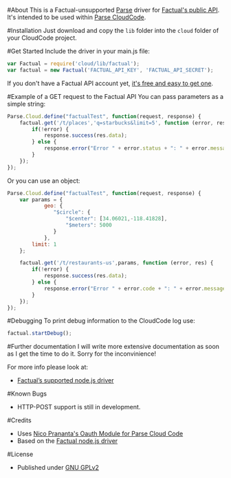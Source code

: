 #About
This is a Factual-unsupported [Parse](http://parse.com) driver for [Factual's public API](http://developer.factual.com/).
It's intended to be used within [Parse CloudCode](https://www.parse.com/docs/cloud_code_guide#cloud_code).

#Installation
Just download and copy the `lib` folder into the `cloud` folder of your CloudCode project.

#Get Started
Include the driver in your main.js file:
```javascript
var Factual = require('cloud/lib/factual');
var factual = new Factual('FACTUAL_API_KEY', 'FACTUAL_API_SECRET');
```
If you don't have a Factual API account yet, [it's free and easy to get one](https://www.factual.com/api-keys/request).

#Example of a GET request to the Factual API
You can pass parameters as a simple string:
```javascript
Parse.Cloud.define("factualTest", function(request, response) {
    factual.get('/t/places','q=starbucks&limit=5', function (error, res) {
        if(!error) {
            response.success(res.data);
        } else {
            response.error("Error " + error.status + ": " + error.message);
        }
    });
});
```
Or you can use an object:
```javascript
Parse.Cloud.define("factualTest", function(request, response) {
    var params = {
            geo: {
               "$circle": {
                   "$center": [34.06021,-118.41828],
                   "$meters": 5000
               }
            },
        limit: 1
    };

    factual.get('/t/restaurants-us',params, function (error, res) {
        if(!error) {
            response.success(res.data);
        } else {
            response.error("Error " + error.code + ": " + error.message);
        }
    });
});
```
#Debugging
To print debug information to the CloudCode log use:
```javascript
factual.startDebug();
```

#Further documentation
I will write more extensive documentation as soon as I get the time to do it. Sorry for the inconvinience!

For more info please look at:
* [Factual’s supported node.js driver](https://github.com/Factual/factual-nodejs-driver)

#Known Bugs
* HTTP-POST support is still in development.

#Credits
* Uses [Nico Prananta's Oauth Module for Parse Cloud Code](https://github.com/nicnocquee/Oauth-Module-for-Parse-Cloud-Code)
* Based on the [Factual node.js driver](https://github.com/Factual/factual-nodejs-driver)

#License
* Published under [GNU GPLv2](LICENSE)
